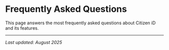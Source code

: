 # Frequently Asked Questions

This page answers the most frequently asked questions about Citizen iD and its features.

---

*Last updated: August 2025*
